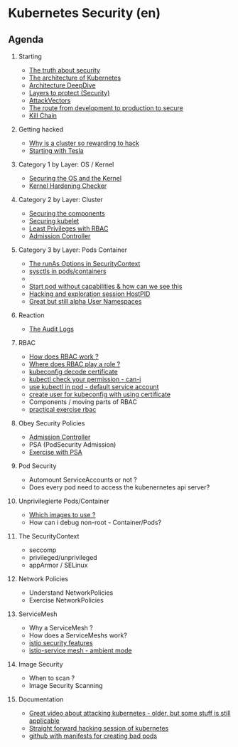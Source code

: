 # Kubernetes Security (en)

## Agenda 

 1. Starting
    * [The truth about security](/security/truth.md)
    * [The architecture of Kubernetes](/kubernetes/architecture.md)
    * [Architecture DeepDive](https://github.com/jmetzger/training-kubernetes-advanced/assets/1933318/1ca0d174-f354-43b2-81cc-67af8498b56c)
    * [Layers to protect (Security)](security/overview/layers-2-protect.md)
    * [AttackVectors](security/overview/attack-vectors.md)
    * [The route from development to production to secure](security/overview/route-2-production.md)
    * [Kill Chain](kill-chain.md)
   
 1. Getting hacked
    * [Why is a cluster so rewarding to hack](security/getting-hacked/kubernetes-rewarding.md)
    * [Starting with Tesla](https://arstechnica.com/information-technology/2018/02/tesla-cloud-resources-are-hacked-to-run-cryptocurrency-mining-malware/)

 1. Category 1 by Layer: OS / Kernel
    * [Securing the OS and the Kernel](security/os-kernel/01-harden-os-kernel.md)
    * [Kernel Hardening Checker](kernel/hardening.md)
   
 1. Category 2 by Layer: Cluster
    * [Securing the components]()
    * [Securing kubelet](security/cluster/components/kubelet.md)
    * [Least Privileges with RBAC](kubernetes/rbac/00-rbac-and-least-privileges.md)
    * [Admission Controller](/security/admissionController/01-overview.md)
   
 1. Category 3 by Layer: Pods Container
    * [The runAs Options in SecurityContext](security/by.layer/pods-container/runAs/overview.md)
    * [sysctls in pods/containers](security/by.layer/pods-container/sysctls/overview.md)
    * 
    * [Start pod without capabilities & how can we see this](security/by.layer/pods-container/capabilities/01-nocap.md)
    * [Hacking and exploration session HostPID](explore/01-hack-session-hostpid.md)
    * [Great but still alpha User Namespaces]()
    
 1. Reaction 
    * [The Audit Logs](/security/reaction/auditlog.md)

 1. RBAC
    * [How does RBAC work ?](kubernetes/rbac/01-how-does-rbac-work.md)
    * [Where does RBAC play a role ?](kubernetes/rbac/02-where-does-rbac-play-a-role.md)
    * [kubeconfig decode certificate](kubernetes/rbac/decode-local-certificate.md)
    * [kubectl check your permission - can-i](kubernetes/rbac/can-i.md)
    * [use kubectl in pod - default service account](/kubernetes/rbac/pod-automount-sa.md)
    * [create user for kubeconfig with using certificate](kubernetes/rbac/create-kubeconfig-with-cert.md)
    * Components / moving parts of RBAC
    * [practical exercise rbac](kubernetes/rbac-create-user-kubernetes-1-25.md)

 1. Obey Security Policies 
    * [Admission Controller](/security/admissionController/01-overview.md)
    * PSA (PodSecurity Admission)
    * [Exercise with PSA](kubernetes-security/pod-security-admission.md)
   
 1. Pod Security
    * Automount ServiceAccounts or not ? 
    * Does every pod need to access the kubenernetes api server?
   
 1. Unprivilegierte Pods/Container
    * [Which images to use ?](security/unprivileged-containers/which-images.md) 
    * How can i debug non-root - Container/Pods?
    
 1. The SecurityContext
    * seccomp
    * privileged/unprivileged
    * appArmor / SELinux
     
 1. Network Policies
    * Understand NetworkPolicies
    * Exercise NetworkPolicies

 1. ServiceMesh
    * Why a ServiceMesh ?
    * How does a ServiceMeshs work?
    * [istio security features](istio/overview/security-features.md)
    * [istio-service mesh - ambient mode](/istio/overview/ambient-mode.md)
     
 1. Image Security
    * When to scan ?
    * Image Security Scanning

 1. Documentation
    * [Great video about attacking kubernetes - older, but some stuff is still applicable](https://www.youtube.com/watch?v=HmoVSmTIOxM)
    * [Straight forward hacking session of kubernetes](https://youtu.be/iD_klswHJQs?si=97rWNuAbGjLwCjpa)
    * [github with manifests for creating bad pods](https://bishopfox.com/blog/kubernetes-pod-privilege-escalation#pod8)

